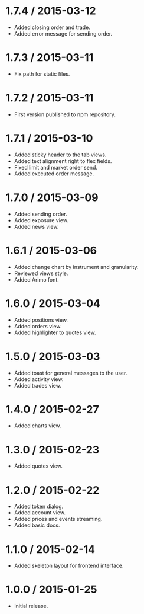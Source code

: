 1.7.4 / 2015-03-12
==================

* Added closing order and trade.
* Added error message for sending order.

1.7.3 / 2015-03-11
==================

* Fix path for static files.

1.7.2 / 2015-03-11
==================

* First version published to npm repository.

1.7.1 / 2015-03-10
==================

* Added sticky header to the tab views.
* Added text alignment right to flex fields.
* Fixed limit and market order send.
* Added executed order message.

1.7.0 / 2015-03-09
==================

* Added sending order.
* Added exposure view.
* Added news view.

1.6.1 / 2015-03-06
==================

* Added change chart by instrument and granularity.
* Reviewed views style.
* Added Arimo font.

1.6.0 / 2015-03-04
==================

* Added positions view.
* Added orders view.
* Added highlighter to quotes view.

1.5.0 / 2015-03-03
==================

* Added toast for general messages to the user.
* Added activity view.
* Added trades view.

1.4.0 / 2015-02-27
==================

* Added charts view.

1.3.0 / 2015-02-23
==================

* Added quotes view.

1.2.0 / 2015-02-22
==================

* Added token dialog.
* Added account view.
* Added prices and events streaming.
* Added basic docs.

1.1.0 / 2015-02-14
==================

* Added skeleton layout for frontend interface.

1.0.0 / 2015-01-25
==================

* Initial release.
